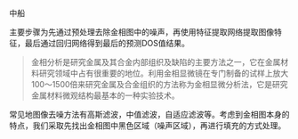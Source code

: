 中船

主要步骤为先通过预处理去除金相图中的噪声，再使用特征提取网络提取图像特征，最后通过回归网络得到最后的预测DOS值结果。

> 金相分析是研究金属及其合金内部组织及缺陷的主要方法之一，它在金属材料研究领域中占有很重要的地位。利用金相显微镜在专门制备的试样上放大100～1500倍来研究金属及合金组织的方法称为金相显微分析法，它是研究金属材料微观结构最基本的一种实验技术。



常见地图像去噪方法有高斯滤波，中值滤波，自适应滤波等。考虑到金相图本身的特点，我们采取先找出金相图中黑色区域（噪声区域），再进行填充的方式处理。





